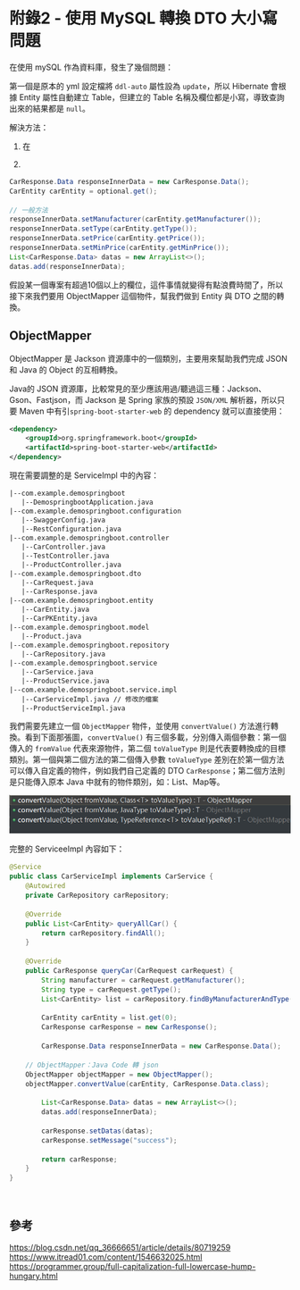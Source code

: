 # 附錄2  - 使用 MySQL 轉換 DTO 大小寫問題
在使用 mySQL 作為資料庫，發生了幾個問題：

第一個是原本的 yml 設定檔將 `ddl-auto` 屬性設為 `update`，所以 Hibernate 會根據 Entity 屬性自動建立 Table，但建立的 Table 名稱及欄位都是小寫，導致查詢出來的結果都是 `null`。

解決方法：
1. 在

2. 


```java
CarResponse.Data responseInnerData = new CarResponse.Data();
CarEntity carEntity = optional.get();

// 一般方法
responseInnerData.setManufacturer(carEntity.getManufacturer());
responseInnerData.setType(carEntity.getType());
responseInnerData.setPrice(carEntity.getPrice());
responseInnerData.setMinPrice(carEntity.getMinPrice());
List<CarResponse.Data> datas = new ArrayList<>();
datas.add(responseInnerData);
```

假設某一個專案有超過10個以上的欄位，這件事情就變得有點浪費時間了，所以接下來我們要用 ObjectMapper 這個物件，幫我們做到 Entity 與 DTO 之間的轉換。

## ObjectMapper
ObjectMapper 是 Jackson 資源庫中的一個類別，主要用來幫助我們完成 JSON 和 Java 的 Object 的互相轉換。

Java的 JSON 資源庫，比較常見的至少應該用過/聽過這三種：Jackson、Gson、Fastjson，而 Jackson 是 Spring 家族的預設 `JSON/XML` 解析器，所以只要 Maven 中有引`spring-boot-starter-web` 的 dependency 就可以直接使用：
```xml
<dependency>
    <groupId>org.springframework.boot</groupId>
    <artifactId>spring-boot-starter-web</artifactId>
</dependency>
```

現在需要調整的是 ServiceImpl 中的內容：
```
|--com.example.demospringboot
   |--DemospringbootApplication.java
|--com.example.demospringboot.configuration
   |--SwaggerConfig.java
   |--RestConfiguration.java
|--com.example.demospringboot.controller
   |--CarController.java
   |--TestController.java
   |--ProductController.java
|--com.example.demospringboot.dto
   |--CarRequest.java 
   |--CarResponse.java
|--com.example.demospringboot.entity
   |--CarEntity.java
   |--CarPKEntity.java
|--com.example.demospringboot.model
   |--Product.java
|--com.example.demospringboot.repository
   |--CarRepository.java
|--com.example.demospringboot.service
   |--CarService.java
   |--ProductService.java
|--com.example.demospringboot.service.impl
   |--CarServiceImpl.java // 修改的檔案
   |--ProductServiceImpl.java
```

我們需要先建立一個 `ObjectMapper` 物件，並使用 `convertValue()` 方法進行轉換。看到下面那張圖，`convertValue()` 有三個多載，分別傳入兩個參數：第一個傳入的 `fromValue` 代表來源物件，第二個 `toValueType` 則是代表要轉換成的目標類別。第一個與第二個方法的第二個傳入參數 `toValueType` 差別在於第一個方法可以傳入自定義的物件，例如我們自己定義的 DTO `CarResponse`；第二個方法則是只能傳入原本 Java 中就有的物件類別，如：List、Map等。

![ ](/images/objectMapper-1.png)

完整的 ServiceeImpl 內容如下：

```java
@Service
public class CarServiceImpl implements CarService {
    @Autowired
    private CarRepository carRepository;

    @Override
    public List<CarEntity> queryAllCar() {
        return carRepository.findAll();
    }

    @Override
    public CarResponse queryCar(CarRequest carRequest) {
        String manufacturer = carRequest.getManufacturer();
        String type = carRequest.getType();
        List<CarEntity> list = carRepository.findByManufacturerAndType(manufacturer, type);

        CarEntity carEntity = list.get(0);
        CarResponse carResponse = new CarResponse();

        CarResponse.Data responseInnerData = new CarResponse.Data();

	// ObjectMapper：Java Code 轉 json
	ObjectMapper objectMapper = new ObjectMapper();
	objectMapper.convertValue(carEntity, CarResponse.Data.class);

        List<CarResponse.Data> datas = new ArrayList<>();
        datas.add(responseInnerData);
        
        carResponse.setDatas(datas);
        carResponse.setMessage("success");

        return carResponse;
    }
}		
```
<br/>

## 參考
https://blog.csdn.net/qq_36666651/article/details/80719259
https://www.itread01.com/content/1546632025.html
https://programmer.group/full-capitalization-full-lowercase-hump-hungary.html

